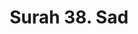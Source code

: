 ---
title       : "Surah 38. Sad"
DATE        : 7/25/2018 9:18:17 AM
draft       : false
TYPE        : "quran"

BookCode    : "ARB"
SurahNumber : "38"
TotalAyah   : "88"
---